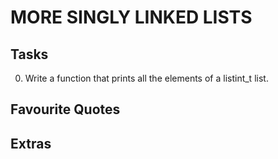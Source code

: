 # MORE SINGLY LINKED LISTS

## Tasks
0. Write a function that prints all the elements of a listint_t list.

## Favourite Quotes

## Extras
